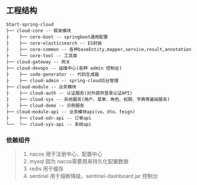
## 工程结构
```
Start-spring-cloud
├── cloud-core -- 框架模块
├    ├── core-boot -- springboot通用配置
├    ├── core-elasticsearch -- ES封装
├    ├── core-common -- 各种baseEntity,mapper,service,result,annotation
├    └── core-tool -- 工具类
├── cloud-gateway -- 网关
├── cloud-devops -- 运维中心(各种 admin 控制台)
├    ├── code-generator -- 代码生成器
├    ├── cloud-admin -- spring-cloud后台管理
├── cloud-module -- 业务模块
├    ├── cloud-auth -- 认证服务(对外提供登录认证API)
├    ├── cloud-sys -- 系统服务(用户、菜单、角色、权限、字典等基础服务)
├    ├── cloud-demo -- 示例服务
├── cloud-module-api -- 业务模块api(vo、dto、feign)
├    ├── cloud-odr-api -- 订单api
└──  └── cloud-sys-api -- 系统api
```

### 依赖组件
> 1. nacos 用于注册中心，配置中心
> 2. mysql 因为 nacos需要用来持久化配置数据
> 3. redis 用于缓存
> 4. sentinel 用于熔断降级，sentinel-dashboard.jar 控制台

